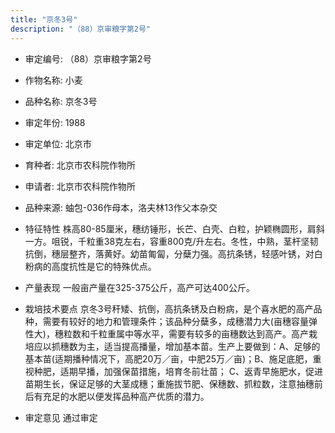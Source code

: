 ```yaml
---
title: "京冬3号"
description: "（88）京审粮字第2号"
---
```

* 审定编号:  （88）京审粮字第2号

*  作物名称:  小麦

*  品种名称:  京冬3号

*  审定年份:  1988

*  审定单位:  北京市

* 育种者:  北京市农科院作物所

*  申请者:  北京市农科院作物所

*  品种来源:  蚰包-036作母本，洛夫林13作父本杂交

*  特征特性
株高80-85厘米，穗纺锤形，长芒、白壳、白粒，护颖椭圆形，肩斜一方。咀锐，千粒重38克左右，容重800克/升左右。冬性，中熟，茎杆坚韧抗倒，穗层整齐，落黄好。幼苗匍匐，分蘖力强。高抗条锈，轻感叶锈，对白粉病的高度抗性是它的特殊优点。

*  产量表现
一般亩产量在325-375公斤，高产可达400公斤。

*  栽培技术要点
京冬3号秆矮、抗倒，高抗条锈及白粉病，是个喜水肥的高产品种，需要有较好的地力和管理条件；该品种分蘖多，成穗潜力大(亩穗容量弹性大)，穗粒数和千粒重属中等水平，需要有较多的亩穗数达到高产。高产栽培应以抓穗数为主，适当提高播量，增加基本苗。生产上要做到：A、足够的基本苗(适期播种情况下，高肥20万／亩，中肥25万／亩)；B、施足底肥，重视种肥，适期早播，加强保苗措施，培育冬前壮苗；  C、返青早施肥水，促进苗期生长，保证足够的大茎成穗；重施拔节肥、保穗数、抓粒数，注意抽穗前后有充足的水肥以便发挥品种高产优质的潜力。

*  审定意见
通过审定
